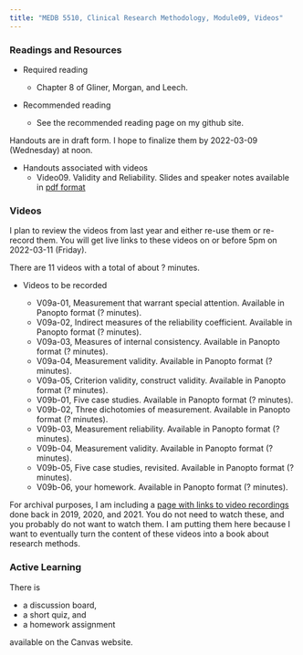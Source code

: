 ```yaml
---
title: "MEDB 5510, Clinical Research Methodology, Module09, Videos"
---
```


### Readings and Resources

+ Required reading
  + Chapter 8 of Gliner, Morgan, and Leech.

+ Recommended reading
  + See the recommended reading page on my github site.

Handouts are in draft form. I hope to finalize them by 2022-03-09 (Wednesday) at noon.

+ Handouts associated with videos
  + Video09. Validity and Reliability. Slides and speaker notes available in [pdf format][git1]

### Videos

I plan to review the videos from last year and either re-use them or re-record them. You will get live links to these videos on or before 5pm on 2022-03-11 (Friday).

There are 11 videos with a total of about ? minutes.

+ Videos to be recorded

  + V09a-01, Measurement that warrant special attention. Available in Panopto format (? minutes).
  + V09a-02, Indirect measures of the reliability coefficient. Available in Panopto format (? minutes).
  + V09a-03, Measures of internal consistency. Available in Panopto format (? minutes).
  + V09a-04, Measurement validity. Available in Panopto format (? minutes).
  + V09a-05, Criterion validity, construct validity. Available in Panopto format (? minutes).
  + V09b-01, Five case studies. Available in Panopto format (? minutes).
  + V09b-02, Three dichotomies of measurement. Available in Panopto format (? minutes).
  + V09b-03, Measurement reliability. Available in Panopto format (? minutes).
  + V09b-04, Measurement validity. Available in Panopto format (? minutes).
  + V09b-05, Five case studies, revisited. Available in Panopto format (? minutes).
  + V09b-06, your homework. Available in Panopto format (? minutes).


For archival purposes, I am including a [page with links to video recordings][git0] done back in 2019, 2020, and 2021. You do not need to watch these, and you probably do not want to watch them. I am putting them here because I want to eventually turn the content of these videos into a book about research methods.

### Active Learning

There is

+ a discussion board,
+ a short quiz, and
+ a homework assignment

available on the Canvas website.

[git0]: https://github.com/pmean/classes/blob/master/clinical-research-methodology/modules/5510-99-videos.md
[git1]: https://github.com/pmean/classes/blob/master/clinical-research-methodology/results/video06-slides-and-speaker-notes.pdf
